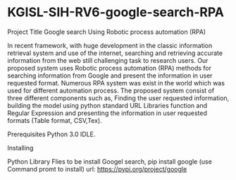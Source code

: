 # KGISL-SIH-RV6-google-search-RPA
Project Title
                                    Google search Using Robotic process automation (RPA)
              
In recent framework, with huge development in the classic information retrieval system and use of the internet, searching and retrieving accurate information from the web still challenging task to research users. Our proposed system uses Robotic process automation (RPA) methods for searching information from Google and present the information in user requested format. Numerous RPA system was exist in the world which was used for different automation process.  The proposed system consist of three different components such as, Finding the user requested information, building the model using python standard URL Libraries function  and Regular Expression and presenting the information in user requested formats (Table format, CSV,Tex).


Prerequisites
 Python 3.0 IDLE.   
 
 Installing
 
Python Library Flies to be install
Googel search, 
pip install google (use Command promt to install)   url: https://pypi.org/project/google  
